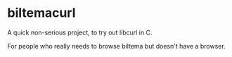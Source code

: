 # biltemacurl

A quick non-serious project, to try out libcurl in C.

For people who really needs to browse biltema but doesn't have a browser.
